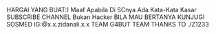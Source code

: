 HARGAI YANG BUAT:)
Maaf Apabila Di SCnya Ada Kata-Kata Kasar
SUBSCRIBE CHANNEL Bukan Hacker
BILA MAU BERTANYA KUNJUGI SOSMED IG:@x.x.zidanali.x.x
TEAM G4BUT TEAM
THANKS TO ./Z1233
